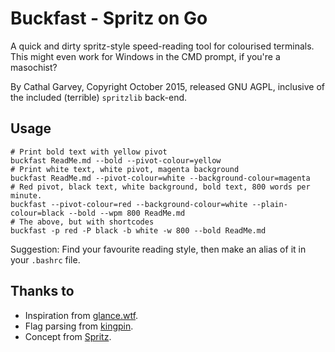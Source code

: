 # Buckfast - Spritz on Go
A quick and dirty spritz-style speed-reading tool for colourised terminals. This might even work for Windows in the CMD prompt, if you're a masochist?

By Cathal Garvey, Copyright October 2015, released GNU AGPL, inclusive of the included (terrible) `spritzlib` back-end.

## Usage
```
# Print bold text with yellow pivot
buckfast ReadMe.md --bold --pivot-colour=yellow
# Print white text, white pivot, magenta background
buckfast ReadMe.md --pivot-colour=white --background-colour=magenta
# Red pivot, black text, white background, bold text, 800 words per minute.
buckfast --pivot-colour=red --background-colour=white --plain-colour=black --bold --wpm 800 ReadMe.md
# The above, but with shortcodes
buckfast -p red -P black -b white -w 800 --bold ReadMe.md
```

Suggestion: Find your favourite reading style, then make an alias of it in your `.bashrc` file.

## Thanks to
* Inspiration from [glance.wtf](http://glance.wtf).
* Flag parsing from [kingpin](https://github.com/alecthomas/kingpin).
* Concept from [Spritz](http://www.spritzinc.com/the-science/).
